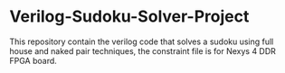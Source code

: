 # Verilog-Sudoku-Solver-Project
This repository contain the verilog code that solves a sudoku using full house and naked pair techniques, the constraint file is for Nexys 4 DDR FPGA board.
